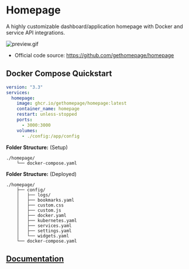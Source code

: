 # Homepage

A highly customizable dashboard/application homepage with Docker and service API integrations.

![preview.gif](./preview.gif)

- Official code source: https://github.com/gethomepage/homepage

## Docker Compose Quickstart

```yaml
version: "3.3"
services:
  homepage:
    image: ghcr.io/gethomepage/homepage:latest
    container_name: homepage
    restart: unless-stopped
    ports:
      - 3000:3000
    volumes:
      - ./config:/app/config
```

**Folder Structure:** (Setup)

```
./homepage/
    └── docker-compose.yaml
```

**Folder Structure:** (Deployed)

```
./homepage/
    ├── config/
    │   ├── logs/
    │   ├── bookmarks.yaml
    │   ├── custom.css
    │   ├── custom.js
    │   ├── docker.yaml
    │   ├── kubernetes.yaml
    │   ├── services.yaml
    │   ├── settings.yaml
    │   └── widgets.yaml
    └── docker-compose.yaml
```

## [Documentation](https://gethomepage.dev/latest/)
